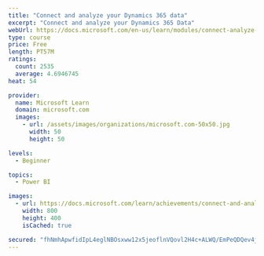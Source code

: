 ```yaml
---
title: "Connect and analyze your Dynamics 365 data​"
excerpt: "Connect and analyze your Dynamics 365 Data​"
webUrl: https://docs.microsoft.com/en-us/learn/modules/connect-analyze-dynamics-365-data/
type: course
price: Free
length: PT57M
ratings:
  count: 2535
  average: 4.6946745
heat: 54

provider:
  name: Microsoft Learn
  domain: microsoft.com
  images:
    - url: /assets/images/organizations/microsoft.com-50x50.jpg
      width: 50
      height: 50

levels:
  - Beginner

topics:
  - Power BI

images:
  - url: https://docs.microsoft.com/learn/achievements/connect-and-analyze-your-microsoft-dynamics-365-data-social.png
    width: 800
    height: 400
    isCached: true

secured: "fhNmhApwfidIpL4eglNBOsxww12x5jeoflnVQovl2H4c+ALWQ/EmPeQDQev4jnPiZF1NBjTg9tb119vmAqint8aZzMp1LTKSO1fEKqs2KHjU867zbQe25N+yCO4AUFK8MfKd7ZrvRY/PWJMal8QNO/GrhuLzDiV0M9fg0SOI3Rp6OWpXkOmq8nJsESYc+E9ZN0//jjAoyyobL41Dk0Y+wAXZ6m9xmpajApEOR2LTczBDW7Hhngp/f3LGD9S90JNL8slkK/a81A13Ukpjh0B38GfQOMloQZmMuAm2SmzPygqZaOg4UqKNYQ5aJOeRPrx2crRGVk22oKpgMOZnRjv0Eh+Hiv6JITjBxAnRLxXC/DJkkoAJwokEGFeE4wLO6EYYlvhjYDllZ5aWo8JbWGojmF7LUn4gSBFenIRL3FQKQN0=;fkY1k97KD0Yu886Ind8PAQ=="
---
```


